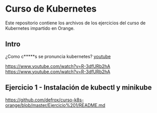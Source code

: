 # Curso de Kubernetes
Este repositorio contiene los archivos de los ejercicios del curso de Kubernetes impartido en Orange.

## Intro
¿Como c*****s se pronuncia kubernetes?
[youtube](https://www.youtube.com/watch?v=uMA7qqXIXBk)


https://www.youtube.com/watch?v=R-3dfURb2hA
https://www.youtube.com/watch?v=R-3dfURb2hA


## Ejercicio 1 - Instalación de kubectl y minikube
https://github.com/defrox/curso-k8s-orange/blob/master/Ejercicio%201/README.md


